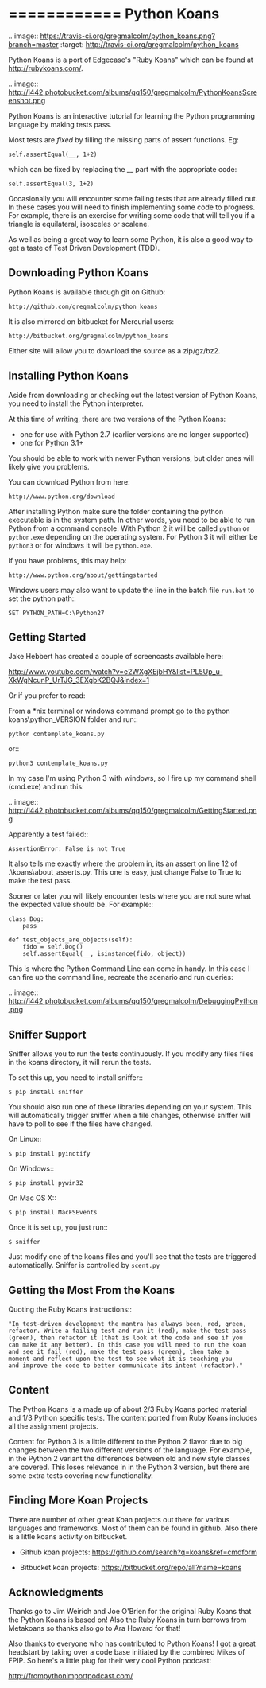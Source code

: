 ============
Python Koans
============

.. image:: https://travis-ci.org/gregmalcolm/python_koans.png?branch=master
   :target: http://travis-ci.org/gregmalcolm/python_koans

Python Koans is a port of Edgecase's "Ruby Koans" which can be found
at http://rubykoans.com/.

.. image:: http://i442.photobucket.com/albums/qq150/gregmalcolm/PythonKoansScreenshot.png

Python Koans is an interactive tutorial for learning the Python programming
language by making tests pass.

Most tests are *fixed* by filling the missing parts of assert functions. Eg:

    self.assertEqual(__, 1+2)

which can be fixed by replacing the __ part with the appropriate code:

    self.assertEqual(3, 1+2)

Occasionally you will encounter some failing tests that are already filled out.
In these cases you will need to finish implementing some code to progress. For
example, there is an exercise for writing some code that will tell you if a
triangle is equilateral, isosceles or scalene.

As well as being a great way to learn some Python, it is also a good way to get
a taste of Test Driven Development (TDD).


Downloading Python Koans
------------------------

Python Koans is available through git on Github:

    http://github.com/gregmalcolm/python_koans

It is also mirrored on bitbucket for Mercurial users:

    http://bitbucket.org/gregmalcolm/python_koans

Either site will allow you to download the source as a zip/gz/bz2.


Installing Python Koans
-----------------------

Aside from downloading or checking out the latest version of Python Koans, you
need to install the Python interpreter.

At this time of writing, there are two versions of the Python Koans:

* one for use with Python 2.7 (earlier versions are no longer supported)
* one for Python 3.1+

You should be able to work with newer Python versions, but older ones will
likely give you problems.

You can download Python from here:

    http://www.python.org/download

After installing Python make sure the folder containing the python executable
is in the system path. In other words, you need to be able to run
Python from a command console. With Python 2 it will be called `python`
or `python.exe` depending on the operating system. For Python 3 it will either
be `python3` or for windows it will be `python.exe`.

If you have problems, this may help:

    http://www.python.org/about/gettingstarted

Windows users may also want to update the line in the batch file `run.bat` to
set the python path::

    SET PYTHON_PATH=C:\Python27


Getting Started
---------------

Jake Hebbert has created a couple of screencasts available here:

http://www.youtube.com/watch?v=e2WXgXEjbHY&list=PL5Up_u-XkWgNcunP_UrTJG_3EXgbK2BQJ&index=1

Or if you prefer to read:

From a \*nix terminal or windows command prompt go to the python
koans\\python_VERSION folder and run::

    python contemplate_koans.py

or::

    python3 contemplate_koans.py

In my case I'm using Python 3 with windows, so I fire up my command
shell (cmd.exe) and run this:

.. image:: http://i442.photobucket.com/albums/qq150/gregmalcolm/GettingStarted.png

Apparently a test failed::

    AssertionError: False is not True

It also tells me exactly where the problem in, its an assert on line 12
of .\\koans\\about_asserts.py. This one is easy, just change False to True to
make the test pass.

Sooner or later you will likely encounter tests where you are not sure what the
expected value should be. For example::

    class Dog:
        pass

    def test_objects_are_objects(self):
        fido = self.Dog()
        self.assertEqual(__, isinstance(fido, object))

This is where the Python Command Line can come in handy. In this case I can
fire up the command line, recreate the scenario and run queries:

.. image:: http://i442.photobucket.com/albums/qq150/gregmalcolm/DebuggingPython.png

Sniffer Support
---------------

Sniffer allows you to run the tests continuously. If you modify any files files
in the koans directory, it will rerun the tests.

To set this up, you need to install sniffer::

    $ pip install sniffer

You should also run one of these libraries depending on your system. This will
automatically trigger sniffer when a file changes, otherwise sniffer will have
to poll to see if the files have changed.

On Linux::

    $ pip install pyinotify

On Windows::

    $ pip install pywin32

On Mac OS X::

    $ pip install MacFSEvents

Once it is set up, you just run::

    $ sniffer

Just modify one of the koans files and you'll see that the tests are triggered automatically. Sniffer is controlled by `scent.py`

Getting the Most From the Koans
-------------------------------

Quoting the Ruby Koans instructions::

	"In test-driven development the mantra has always been, red, green,
	refactor. Write a failing test and run it (red), make the test pass
	(green), then refactor it (that is look at the code and see if you
	can make it any better). In this case you will need to run the koan
	and see it fail (red), make the test pass (green), then take a
	moment and reflect upon the test to see what it is teaching you
	and improve the code to better communicate its intent (refactor)."


Content
-------

The Python Koans is a made up of about 2/3 Ruby Koans ported material and 1/3
Python specific tests. The content ported from Ruby Koans includes all the
assignment projects.

Content for Python 3 is a little different to the Python 2 flavor due to big
changes between the two different versions of the language.  For example, in
the Python 2 variant the differences between old and new style classes are
covered. This loses relevance in in the Python 3 version, but there are some
extra tests covering new functionality.


Finding More Koan Projects
--------------------------

There are number of other great Koan projects out there for various languages
and frameworks. Most of them can be found in github. Also there is a little
koans activity on bitbucket.

* Github koan projects:
    https://github.com/search?q=koans&ref=cmdform

* Bitbucket koan projects:
    https://bitbucket.org/repo/all?name=koans

Acknowledgments
---------------

Thanks go to Jim Weirich and Joe O'Brien for the original Ruby Koans that the
Python Koans is based on! Also the Ruby Koans in turn borrows from Metakoans
so thanks also go to Ara Howard for that!

Also thanks to everyone who has contributed to Python Koans! I got a great
headstart by taking over a code base initiated by the combined Mikes of
FPIP. So here's a little plug for their very cool Python podcast:

  http://frompythonimportpodcast.com/